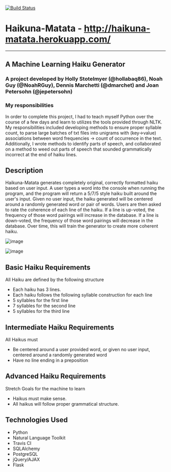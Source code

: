 [![Build Status](https://travis-ci.org/hollabaq86/haikuna-matata.svg?branch=master)](https://travis-ci.org/hollabaq86/haikuna-matata)

# Haikuna-Matata - http://haikuna-matata.herokuapp.com/
---
## A Machine Learning Haiku Generator

### A project developed by Holly Stotelmyer (@hollabaq86), Noah Guy (@NoahRGuy), Dennis Marchetti (@dmarchet) and Joan Petersohn (@jepetersohn)

### My responsibilities

In order to complete this project, I had to teach myself Python over the course of a few days and learn to utilizes the tools provided through NLTK. My responsibilities included developing methods to ensure proper syllable count, to parse large batches of txt files into unigrams with (key->value) associations between word frequencies -> count of occurrence in the text. Additionally, I wrote methods to identify parts of speech, and collaborated on a method to weed out parts of speech that sounded grammatically incorrect at the end of haiku lines. 


## Description

Haikuna-Matata generates completely original, correctly formatted haiku based on user input. A user types a word into the console when running the program, and the program will return a 5/7/5 style haiku built around the user's input. Given no user input, the haiku generated will be centered around a randomly generated word or pair of words. Users are then asked to rate the coherence of each line of the haiku. If a line is up-voted, the frequency of those word pairings will increase in the database. If a line is down-voted, the frequency of those word pairings will decrease in the database. Over time, this will train the generator to create more coherent haiku.

![image](https://cloud.githubusercontent.com/assets/19498387/23668761/a18b77ca-0327-11e7-8df1-d7bb99bbc37d.png)

![image](https://cloud.githubusercontent.com/assets/19498387/23668796/b9c1b476-0327-11e7-8935-d00d086f847d.png)

Basic Haiku Requirements
---
All Haiku are defined by the following structure
* Each haiku has 3 lines.
* Each haiku follows the following syllable construction for each line
* 5 syllables for the first line
* 7 syllables for the second line
* 5 syllables for the third line

Intermediate Haiku Requirements
---
All Haikus must
* Be centered around a user provided word, or given no user input, centered around a randomly generated word
* Have no line ending in a preposition

Advanced Haiku Requirements
---
Stretch Goals for the machine to learn
* Haikus must make sense.
* All haikus will follow proper grammatical structure.

## Technologies Used
* Python
* Natural Language Toolkit
* Travis CI
* SQLAlchemy
* PostgreSQL
* jQuery/AJAX
* Flask

